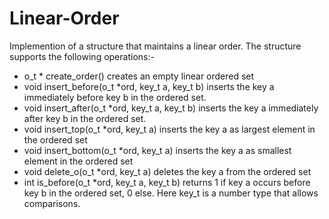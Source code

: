 Linear-Order
============
Implemention of a structure that maintains a linear order.
The structure supports the following operations:-
- o_t * create_order() creates an empty linear ordered set
- void insert_before(o_t *ord, key_t a, key_t b) inserts the key a immediately before key b in the ordered set.
- void insert_after(o_t *ord, key_t a, key_t b) inserts the key a immediately after key b in the ordered set.
- void insert_top(o_t *ord, key_t a) inserts the key a as largest element in the ordered set 
- void insert_bottom(o_t *ord, key_t a) inserts the key a as smallest element in the ordered set
- void delete_o(o_t *ord, key_t a) deletes the key a from the ordered set
- int is_before(o_t *ord, key_t a, key_t b) returns 1 if key a occurs before key b in the ordered set, 0 else.
Here key_t is a number type that allows comparisons.
